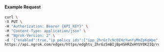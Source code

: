 <!-- Code generated for API Clients. DO NOT EDIT. -->

#### Example Request

```bash
curl \
-X PUT \
-H "Authorization: Bearer {API_KEY}" \
-H "Content-Type: application/json" \
-H "Ngrok-Version: 2" \
-d '{"enabled":true,"ip_policy_ids":["ipp_2hrGz7cNc0EHzYwnYyMmZpKqWpe","ipp_2hrGz5NTwxFM6zJ1hLgBN52B10R"]}' \
https://api.ngrok.com/edges/https/edghts_2hrGz5mBIjBp4SHRZxHYUYOK2IQ/routes/edghtsrt_2hrGz392GA8owkSkpHjdAkTsMZ9/ip_restriction
```
